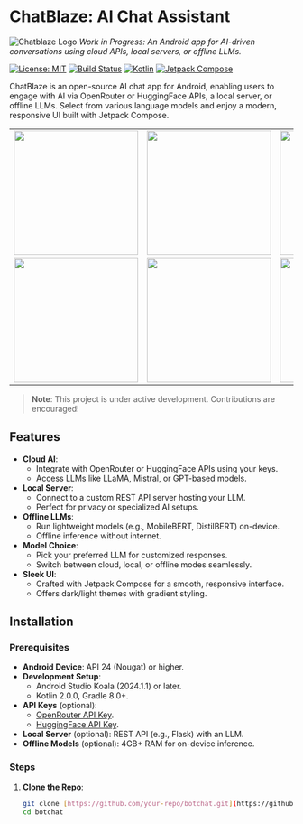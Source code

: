 # ChatBlaze: AI Chat Assistant

![Chatblaze Logo](https://via.placeholder.com/150?text=BotChat)
*Work in Progress: An Android app for AI-driven conversations using cloud APIs, local servers, or offline LLMs.*

[![License: MIT](https://img.shields.io/badge/License-MIT-yellow.svg)](https://opensource.org/licenses/MIT)
[![Build Status](https://img.shields.io/badge/build-passing-brightgreen.svg)](https://github.com/your-repo/botchat/actions)
[![Kotlin](https://img.shields.io/badge/Kotlin-2.0.0-blue.svg)](https://kotlinlang.org)
[![Jetpack Compose](https://img.shields.io/badge/Jetpack%20Compose-2.0.0-orange.svg)](https://developer.android.com/jetpack/compose)

ChatBlaze is an open-source AI chat app for Android, enabling users to engage with AI via OpenRouter or HuggingFace APIs, a local server, or offline LLMs. Select from various language models and enjoy a modern, responsive UI built with Jetpack Compose.

<table>
  <tr>
    <td><img src="https://github.com/user-attachments/assets/25dca1f4-8647-41d0-abe5-08be38e3c5e7" width="220"></td>
    <td><img src="https://github.com/user-attachments/assets/5c6e251c-b1b6-4ab6-bc11-21e23db8e1e9" width="220"></td>
    <td><img src="https://github.com/user-attachments/assets/db5062a5-d753-4519-940d-32f3525bdad4" width="220"></td>
  </tr>
  <tr>
    <td><img src="https://github.com/user-attachments/assets/7218c424-1471-44a1-94ed-7761dc2ec4bf" width="220"></td>
    <td><img src="https://github.com/user-attachments/assets/ee5ace20-6d7c-4e3f-8caa-21e964e068ab" width="220"></td>
    <td><img src="https://github.com/user-attachments/assets/0e030a55-1094-435a-b074-45f08c5376c0" width="220"></td>
  </tr>
</table>

> **Note**: This project is under active development. Contributions are encouraged!

## Features

- **Cloud AI**:
  - Integrate with OpenRouter or HuggingFace APIs using your keys.
  - Access LLMs like LLaMA, Mistral, or GPT-based models.
- **Local Server**:
  - Connect to a custom REST API server hosting your LLM.
  - Perfect for privacy or specialized AI setups.
- **Offline LLMs**:
  - Run lightweight models (e.g., MobileBERT, DistilBERT) on-device.
  - Offline inference without internet.
- **Model Choice**:
  - Pick your preferred LLM for customized responses.
  - Switch between cloud, local, or offline modes seamlessly.
- **Sleek UI**:
  - Crafted with Jetpack Compose for a smooth, responsive interface.
  - Offers dark/light themes with gradient styling.

## Installation

### Prerequisites
- **Android Device**: API 24 (Nougat) or higher.
- **Development Setup**:
  - Android Studio Koala (2024.1.1) or later.
  - Kotlin 2.0.0, Gradle 8.0+.
- **API Keys** (optional):
  - [OpenRouter API Key](https://openrouter.ai).
  - [HuggingFace API Key](https://huggingface.co).
- **Local Server** (optional): REST API (e.g., Flask) with an LLM.
- **Offline Models** (optional): 4GB+ RAM for on-device inference.

### Steps
1. **Clone the Repo**:
   ```bash
   git clone [https://github.com/your-repo/botchat.git](https://github.com/your-repo/botchat.git)
   cd botchat
